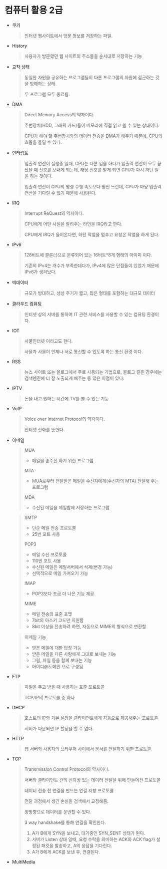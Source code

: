 # 컴퓨터 활용 2급

- 쿠키

  > 인터넷 웹사이트에서 방문 정보를 저장하는 파일.

- History

  > 사용자가  방문했던 웹 사이트의 주소들을 순서대로 저장하는 기능

- 교착 상태

  > 동일한 자원을 공유하는 프로그램들이 다른 프로그램의 자원에 접근하는 것을 방해하는 상태.
  >
  > 두 프로그램 모두 종료됨.

- DMA

  > Direct Memory Access의 약자이다.
  >
  > 주변장치(HDD, 그래픽 카드)들이 메모리에 직접 읽고 쓸 수 있는 상태이다.
  >
  > CPU가 해야 할 주변장치와의 데이터 전송을 DMA가 해주기 때문에, CPU의 효율을 올릴 수 있다.

- 인터럽트

  > 입출력 연산이 실행중 일때, CPU는 다른 일을 하다가 입출력 연산이 모두 끝났을 때 신호를 보내게 되는데, 해당 신호를 받게 되면 CPU가 다시 하던 일을 하는 것이다.
  >
  > 입출력 연산이 CPU의 명령 수행 속도보다 훨씬 느린데, CPU가 마냥 입출력 연산을 기다릴 수 없기 때문에 사용된다.

- IRQ

  >Interrupt ReQuest의 약자이다.
  >
  >CPU에게 어떤 사실을 알려주는 라인을 IRQ라고 한다.
  >
  >CPU에게 IRQ가 들어온다면, 하던 작업을 멈추고 요청온 작업을 하게 된다.

- IPv6

  > 128비트에 콜론(:)으로 분류되어 있는 16비트*8개 형태의 아이피 이다.
  >
  > 기존의 IPv4는 개수가 부족한데다가, IPv4에 많은 단점들이 있었기 때문에 IPv6가 생겨났다.

- 빅데이터

  > 규모가 방대하고, 생성 주기가 짧고, 많은 형태를 포함하는 대규모 데이터

- 클라우드 컴퓨팅

  > 인터넷 상의 서버를 통하여 IT 관련 서비스를 사용할 수 있는 컴퓨팅 환경이다.

- IOT

  > 사물인터넷 이라고도 한다.
  >
  > 사물과 사물이 언제나 서로 통신할 수 있도록 하는 통신 환경 이다.

- RSS

  > 뉴스 사이트 또는 블로그에서 주로 사용되는 기법으로, 블로그 같은 경우에는 검색엔진에 더 잘 노출되게 해주는 등 많은 이점이 있다.

- IPTV

  > 돈을 내고 원하는 시간에 TV를 볼 수 있는 기능

- VoIP

  > Voice over Internet Protocol의 약자이다.
  >
  > 인터넷 전화를 뜻한다.

- 이메일

  > MUA
  >
  > - 메일을 송수신 하기 위한 프로그램
  >
  > MTA
  >
  > - MUA로부터 전달받은 메일을 수신자에게(수신자의 MTA) 전달해 주는 프로그램
  >
  > MDA
  >
  > - 수신된 메일을 메일함에 저장하는 프로그램

  > SMTP
  >
  > - 단순 메일 전송 프로토콜
  > - 25번 포트 사용
  >
  > POP3
  >
  > - 메일 수신 프로토콜
  > - 110번 포트 사용
  > - 수신된 메일은 메일서버에서 삭제(변경 가능)
  > - 선택적으로 메일 가져오기 가능
  >
  > IMAP
  >
  > - POP3보다 조금 더 나은 기능 제공
  >
  > MIME
  >
  > - 메일 전송의 표준 포맷
  > - 7bit의 아스키 코드만 지원함
  > - 8bit 이상을 전송하려 하면, 자동으로 MIME의 형식으로 변환함

  > 이메일 기능
  >
  > - 받은 메일에 대한 답장 기능
  > - 받은 메일을 다른 사람에게 그대로 보내는 기능
  > - 그림, 파일 등을 함께 보내는 기능
  > - 아이디@도메인 으로 구성됨

- FTP

  > 파일을 주고 받을 때 사용하는 표준 프로토콜
  >
  > TCP/IP의 프로토콜 중 하나

- DHCP

  > 호스트의 IP와 기본 설정을 클라이언트에게 자동으로 제공해주는 프로토콜
  >
  > 서버가 다운되면 IP 할당을 할 수 없다.

- HTTP

  > 웹 서버와 사용자의 브라우저 사이에서 문서를 전달하기 위한 프로토콜

- TCP

  > Transmission Control Protocol의 약자이다.
  >
  > 서버와 클라이언트 간의 신뢰성 있는 데이터 전달을 위해 만들어진 프로토콜
  >
  > 데이터 전송 전 연결을 만드는 연결 지향 프로토콜
  >
  > 전달 과정에서 생긴 손실을 검색해서 교정해줌.
  >
  > 양방향으로 데이터를 운반할 수 있다.
  >
  > 3 way handshake를 통해 연결을 확인한다.
  >
  > 1. A가 B에게 SYN을 보내고, 대기중인 SYN_SENT 상태가 된다.
  > 2. 서버가 Listen 상태 일때, 요청 수락을 의미하는 ACK와 ACK flag가 설정된 패킷을 발송하고, A의 응답을 기다린다.
  > 3. A가 B에게 ACK를 보낸 후, 연결된다.

- MultiMedia

  > 